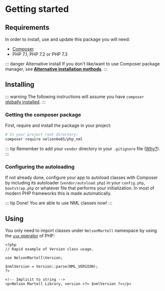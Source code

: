 # Getting started

## Requirements

In order to install, use and update this package you will need:

- [Composer](https://getcomposer.org)
- PHP 7.1, PHP 7.2 or PHP 7.3

::: danger Alternative install
If you don't like/want to use Composer package manager, see [**Alternative installation methods**](https://github.com/nelson6e65/php_nml/wiki/Alternative-installation-methods).
:::


## Installing

::: warning
The following instructions will assume you have `composer` [globally installed](https://getcomposer.org/doc/00-intro.md#globally).
:::

### Getting the composer package

First, require and install the package in your project:

```bash
# In your project root directory:
composer require nelson6e65/php_nml
```

::: tip
Remember to add your `vendor` directory in your `.gitignore` file ([Why?](https://getcomposer.org/doc/faqs/should-i-commit-the-dependencies-in-my-vendor-directory.md)).
:::


### Configuring the autoloading

If not already done, configure your app to autoload classes with Composer by including its autoloader (`vendor/autoload.php`) in your `config.php`, `bootstrap.php` or whatever file that performs your initialization. In most of modern PHP frameworks this is made automatically.

::: tip Done!
You are able to use NML classes now!
:::


## Using

You only need to import classes under `NelsonMartell` namespace by using the [`use` operator](http://php.net/manual/en/language.namespaces.importing.php) of PHP:

```php{4}
<?php
// Rapid example of Version class usage.

use NelsonMartell\Version;

$nmlVersion = Version::parse(NML_VERSION);
?>

<!-- Implicit to string -->
<p>Nelson Martell Library, version <?= $nmlVersion ?></p>
```
